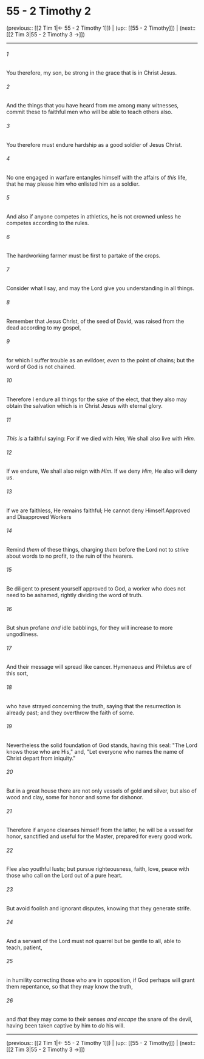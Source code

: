 # 55 - 2 Timothy 2

(previous:: [[2 Tim 1|← 55 - 2 Timothy 1]]) | (up:: [[55 - 2 Timothy]]) | (next:: [[2 Tim 3|55 - 2 Timothy 3 →]])

***


###### 1 
You therefore, my son, be strong in the grace that is in Christ Jesus. 

###### 2 
And the things that you have heard from me among many witnesses, commit these to faithful men who will be able to teach others also. 

###### 3 
You therefore must endure hardship as a good soldier of Jesus Christ. 

###### 4 
No one engaged in warfare entangles himself with the affairs of _this_ life, that he may please him who enlisted him as a soldier. 

###### 5 
And also if anyone competes in athletics, he is not crowned unless he competes according to the rules. 

###### 6 
The hardworking farmer must be first to partake of the crops. 

###### 7 
Consider what I say, and may the Lord give you understanding in all things. 

###### 8 
Remember that Jesus Christ, of the seed of David, was raised from the dead according to my gospel, 

###### 9 
for which I suffer trouble as an evildoer, _even_ to the point of chains; but the word of God is not chained. 

###### 10 
Therefore I endure all things for the sake of the elect, that they also may obtain the salvation which is in Christ Jesus with eternal glory. 

###### 11 
_This is_ a faithful saying: For if we died with _Him,_ We shall also live with _Him._ 

###### 12 
If we endure, We shall also reign with _Him._ If we deny _Him,_ He also will deny us. 

###### 13 
If we are faithless, He remains faithful; He cannot deny Himself.Approved and Disapproved Workers 

###### 14 
Remind _them_ of these things, charging _them_ before the Lord not to strive about words to no profit, to the ruin of the hearers. 

###### 15 
Be diligent to present yourself approved to God, a worker who does not need to be ashamed, rightly dividing the word of truth. 

###### 16 
But shun profane _and_ idle babblings, for they will increase to more ungodliness. 

###### 17 
And their message will spread like cancer. Hymenaeus and Philetus are of this sort, 

###### 18 
who have strayed concerning the truth, saying that the resurrection is already past; and they overthrow the faith of some. 

###### 19 
Nevertheless the solid foundation of God stands, having this seal: "The Lord knows those who are His," and, "Let everyone who names the name of Christ depart from iniquity." 

###### 20 
But in a great house there are not only vessels of gold and silver, but also of wood and clay, some for honor and some for dishonor. 

###### 21 
Therefore if anyone cleanses himself from the latter, he will be a vessel for honor, sanctified and useful for the Master, prepared for every good work. 

###### 22 
Flee also youthful lusts; but pursue righteousness, faith, love, peace with those who call on the Lord out of a pure heart. 

###### 23 
But avoid foolish and ignorant disputes, knowing that they generate strife. 

###### 24 
And a servant of the Lord must not quarrel but be gentle to all, able to teach, patient, 

###### 25 
in humility correcting those who are in opposition, if God perhaps will grant them repentance, so that they may know the truth, 

###### 26 
and _that_ they may come to their senses _and_ _escape_ the snare of the devil, having been taken captive by him to _do_ his will.

***

(previous:: [[2 Tim 1|← 55 - 2 Timothy 1]]) | (up:: [[55 - 2 Timothy]]) | (next:: [[2 Tim 3|55 - 2 Timothy 3 →]])
